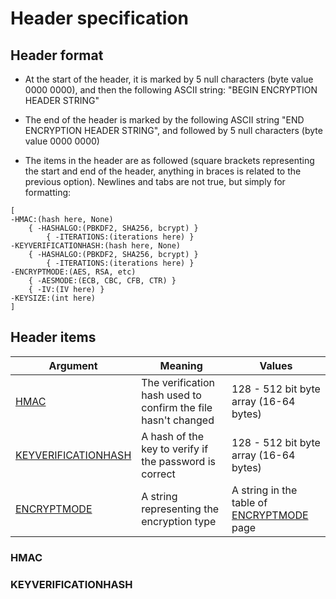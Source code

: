 # Header specification

## Header format

* At the start of the header, it is marked by 5 null characters (byte value 0000 0000), and then the following ASCII string: "BEGIN ENCRYPTION HEADER STRING"

* The end of the header is marked by the following ASCII string "END ENCRYPTION HEADER STRING", and followed by 5 null characters (byte value 0000 0000)

* The items in the header are as followed (square brackets representing the start and end of the header, anything in braces is related to the previous option). Newlines and tabs are not true, but simply for formatting:

```
[
-HMAC:(hash here, None)
    { -HASHALGO:(PBKDF2, SHA256, bcrypt) }
        { -ITERATIONS:(iterations here) }
-KEYVERIFICATIONHASH:(hash here, None)
    { -HASHALGO:(PBKDF2, SHA256, bcrypt) }
        { -ITERATIONS:(iterations here) }
-ENCRYPTMODE:(AES, RSA, etc)
    { -AESMODE:(ECB, CBC, CFB, CTR) }
    { -IV:(IV here) }
-KEYSIZE:(int here)
]
```

## Header items

| Argument      | Meaning       | Values|
| ------------- |-------------| ----- |
| <a href="#HMAC">HMAC</a> | The verification hash used to confirm the file hasn't changed | 128 - 512 bit byte array (16-64 bytes) |
| [KEYVERIFICATIONHASH](#KEYVERIFICATIONHASH) | A hash of the key to verify if the password is correct | 128 - 512 bit byte array (16-64 bytes) |
| [ENCRYPTMODE](#ENCRYPTMODE) | A string representing the encryption type | A string in the table of [ENCRYPTMODE](#ENCRYPTMODE) page |

### HMAC

### KEYVERIFICATIONHASH
